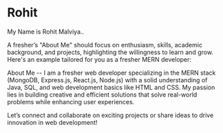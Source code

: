  # Rohit    
 My Name is Rohit Malviya..

 
A fresher’s "About Me" should focus on enthusiasm, skills, academic background, and projects, highlighting the willingness to learn and grow. Here's an example tailored for you as a fresher MERN developer:

About Me --
I am a fresher web developer specializing in the MERN stack (MongoDB, Express.js, React.js, Node.js) with a solid understanding of Java, SQL, and web development basics like HTML and CSS. My passion lies in building creative and efficient solutions that solve real-world problems while enhancing user experiences.

   
Let’s connect and collaborate on exciting projects or share ideas to drive innovation in web development!                
                

     
